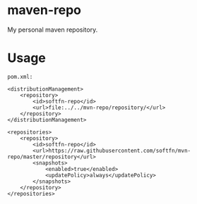 # maven-repo
My personal maven repository.

# Usage

    pom.xml:
    
    <distributionManagement>
        <repository>
            <id>softfn-repo</id>
            <url>file:../../mvn-repo/repository/</url>
        </repository>
    </distributionManagement>
    
    <repositories>
        <repository>
            <id>softfn-repo</id>
            <url>https://raw.githubusercontent.com/softfn/mvn-repo/master/repository</url>
            <snapshots>
                <enabled>true</enabled>
                <updatePolicy>always</updatePolicy>
            </snapshots>
        </repository>
    </repositories>